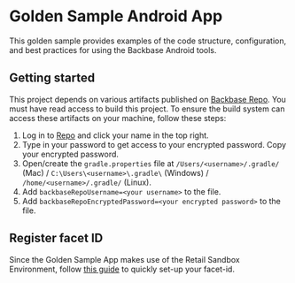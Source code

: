 # Golden Sample Android App
This golden sample provides examples of the code structure, configuration, and best practices for using the Backbase Android tools.

## Getting started

This project depends on various artifacts published on [Backbase Repo](https://repo.backbase.com). You
must have read access to build this project. To ensure the build system can access these
artifacts on your machine, follow these steps:
1. Log in to [Repo](https://repo.backbase.com) and click your name in the top right.
2. Type in your password to get access to your encrypted password. Copy your encrypted password.
3. Open/create the `gradle.properties` file at `/Users/<username>/.gradle/` (Mac) /
   `C:\Users\<username>\.gradle\` (Windows) / `/home/<username>/.gradle/` (Linux).
4. Add `backbaseRepoUsername=<your username>` to the file.
5. Add `backbaseRepoEncryptedPassword=<your encrypted password>` to the file.

## Register facet ID

Since the Golden Sample App makes use of the Retail Sandbox Environment, follow [this guide](https://backbase.io/developers/documentation/api-sandbox/retail-banking-usa/android-guide/) to quickly set-up your facet-id.




